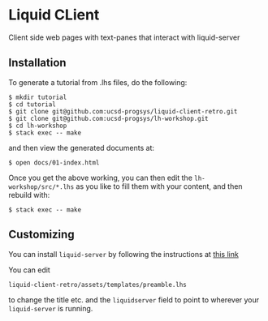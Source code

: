 # Liquid CLient 

Client side web pages with text-panes that interact with liquid-server

## Installation

To generate a tutorial from .lhs files, do the following:

```
$ mkdir tutorial
$ cd tutorial
$ git clone git@github.com:ucsd-progsys/liquid-client-retro.git
$ git clone git@github.com:ucsd-progsys/lh-workshop.git
$ cd lh-workshop
$ stack exec -- make
```

and then view the generated documents at:

```
$ open docs/01-index.html
```

Once you get the above working, you can then edit the 
`lh-workshop/src/*.lhs` as you like to fill them with 
your content, and then rebuild with:

```
$ stack exec -- make
```

## Customizing 

You can install `liquid-server` by following the instructions at 
[this link](https://github.com/ucsd-progsys/liquid-server)

You can edit 

```
liquid-client-retro/assets/templates/preamble.lhs
```

to change the title etc. and the `liquidserver` 
field to point to wherever your `liquid-server` 
is running.

